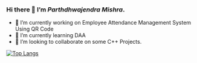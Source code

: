 ### Hi there 👋 I’m _**Parthdhwajendra Mishra**_.
- 🔭 I’m currently working on Employee Attendance Management System Using QR Code
- 🌱 I’m currently learning DAA
- 👯 I’m looking to collaborate on some C++ Projects.


[![Top Langs](https://github-readme-stats.vercel.app/api/top-langs/?username=parthdhwajendramishra&layout=compact)](https://github.com/parthdhwajendramishra/github-readme-stats)
